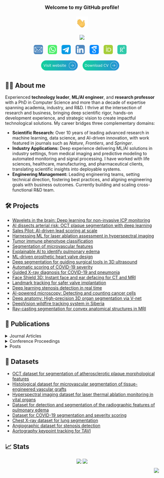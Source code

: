 <h3 align="center">
  Welcome to my GitHub profile!<br/><br/>
  <img src="media/waving_hand.gif" width="40px" height="40px">
</h3>

<!-- Typing SVG -->
<p align="center">
  <a href="https://github.com/ViacheslavDanilov"><img src="https://readme-typing-svg.herokuapp.com?font=montserrat+&size=20&duration=3500&color=2492D4&center=true&vCenter=true&width=500&lines=Skilled++Machine++Learning++Developer;Competent++in++Data++Science;PhD++in++Computer++Science;10%2B++years++of++coding++experience;Proficient++in++Medical++Imaging"></a>
</p>

<!-- Social icons section -->
<p align="center">
    <a href="mailto:viacheslav.v.danilov@gmail.com"><img width="30px" alt="Email" title="Email" src="media/email.png"/></a>
    &#8287;&#8287;
    <a href="https://wa.me/+79521825567"><img width="30px" alt="WhatsApp" title="WhatsApp" src="media/whatsapp.png"/></a>
    &#8287;&#8287;
    <a href="https://t.me/ballmaske"><img width="30px" alt="Telegram" title="Telegram" src="media/telegram.png"/></a>
    &#8287;&#8287;
    <a href="https://www.linkedin.com/in/viacheslav-danilov/"><img width="30px" alt="LinkedIn" title="LinkedIn" src="media/linkedin.png"/></a>
    &#8287;&#8287;
    <a href="https://scholar.google.com/citations?user=SJidGZkAAAAJ&hl=en"><img width="30px" alt="Google Scholar" title="Google Scholar" src="media/google_scholar.png"/></a>
    &#8287;&#8287;
    <a href="https://orcid.org/0000-0002-1413-1381"><img width="30px" alt="ORCID" title="ORCID" src="media/orcid.png"/></a>
    &#8287;&#8287;
    <a href="https://www.researchgate.net/profile/Viacheslav-Danilov-2"><img width="30px" alt="Research Gate" title="Research Gate" src="media/rg.png"/></a>
    &#8287;&#8287;
</p>

<!-- Personal website and CV -->
<p align="center">
    <a href="https://sites.google.com/view/viacheslav-danilov"><img width="120px" alt="Personal Webpage" title="Personal Webpage" src="media/website.svg"/></a>
    &#8287;&#8287;
    <a href="https://drive.google.com/uc?export=download&id=1jYs54eFCYc367ZKhWjH1Xfry4_sFI7Ir"><img width="120px" alt="PCV" title="CV" src="media/cv.svg"/></a>
    &#8287;&#8287;
</p>

## 🧑‍💻 About me

Experienced **technology leader**, **ML/AI engineer**, and **research professor** with a PhD in Computer Science and more than a decade of expertise spanning academia, industry, and R&D. I thrive at the intersection of research and business, bringing deep scientific rigor, hands-on development experience, and strategic vision to create impactful technological solutions. My career bridges three complementary domains:

* **Scientific Research:** Over 10 years of leading advanced research in machine learning, data science, and AI-driven innovation, with work featured in journals such as _Nature_, _Frontiers_, and _Springer_.
* **Industry Applications:** Deep experience delivering ML/AI solutions in industry settings, from medical imaging and predictive modeling to automated monitoring and signal processing. I have worked with life sciences, healthcare, manufacturing, and pharmaceutical clients, translating scientific insights into deployable systems.
* **Engineering Management:** Leading engineering teams, setting technical direction, fostering best practices, and aligning engineering goals with business outcomes. Currently building and scaling cross-functional R&D team.

## 🛠️ Projects

- [Wavelets in the brain: Deep learning for non-invasive ICP monitoring](https://vdanilov.com/wavelets-in-the-brain/)
- [AI dissects arterial risk: OCT plaque segmentation with deep learning](https://vdanilov.com/ai-dissects-arterial-risk/)
- [Sales Pilot: AI-driven lead scoring at scale](https://vdanilov.com/sales-pilot/)
- [Harnessing ML for laser ablation assessment in hyperspectral imaging](https://vdanilov.com/harnessing-ml-for-laser-ablation/)
- [Tumor immune phenotype classification](https://vdanilov.com/tumor-immune-phenotype-classification/)
- [Segmentation of microvascular features](https://vdanilov.com/segmentation-of-microvascular-features/)
- [Explainable AI to identify pulmonary edema](https://vdanilov.com/explainable-ai-to-identify-pulmonary-edema/)
- [ML-driven prosthetic heart valve design](https://vdanilov.com/ml-driven-prosthetic-heart-valve-design/)
- [Deep segmentation for guiding surgical tools in 3D ultrasound](https://vdanilov.com/deep-segmentation-for-guiding-surgical-tools/)
- [Automatic scoring of COVID-19 severity](https://vdanilov.com/automatic-scoring-of-covid-severity/)
- [Guided X-ray diagnosis for COVID-19 and pneumonia](https://vdanilov.com/guided-x-ray-diagnosis/)
- [Face Shield 3D: Instant face and ear defacing for CT and MRI](https://vdanilov.com/face-shield-3d/)
- [Landmark tracking for safer valve implantation](https://vdanilov.com/landmark-tracking/)
- [Deep learning stenosis detection in real time](https://vdanilov.com/deep-learning-stenosis-detection/)
- [AI-powered microscopy: Detecting and counting cancer cells](https://vdanilov.com/ai-powered-microscopy/)
- [Deep anatomy: High-precision 3D organ segmentation via V-net](https://vdanilov.com/deep-anatomy/)
- [DeepVision wildfire tracking system in Siberia](https://vdanilov.com/deepvision-wildfire-tracking/)
- [Ray-casting segmentation for convex anatomical structures in MRI](https://vdanilov.com/ray-casting-segmentation/)

## 📖 Publications

<details><summary>Journal Articles</summary>

|                                                                                Title                                                                                |                                                           Journal                                                            | Quartile | IF  | Year |
|:-------------------------------------------------------------------------------------------------------------------------------------------------------------------:|:----------------------------------------------------------------------------------------------------------------------------:|:--------:|:---:|:----:|
|           [Segmentation and quantification of atherosclerotic plaques in optical coherence tomography](https://doi.org/10.1016/j.compbiomed.2025.111061)            |         [Computers in Biology and Medicine](https://www.sciencedirect.com/journal/computers-in-biology-and-medicine)         |    Q1    | 7.7 | 2025 |
|        [Uncovering unstable plaques: deep learning segmentation in optical coherence tomography](https://computeroptics.ru/eng/KO/Annot/KO49-5/490510e.html)        |                                 [Computer Optics](https://computeroptics.ru/eng/index.html)                                  |    Q3    | 1.2 | 2025 |
|              [Advancing laser ablation assessment in hyperspectral imaging through machine learning](https://doi.org/10.1016/j.compbiomed.2024.108849)              |         [Computers in Biology and Medicine](https://www.sciencedirect.com/journal/computers-in-biology-and-medicine)         |    Q1    | 7.7 | 2024 |
| [ML-driven segmentation of microvascular features during histological examination of tissue-engineered vascular grafts](https://doi.org/10.3389/fbioe.2024.1411680) |    [Frontiers in Bioengineering and Biotechnology](https://www.frontiersin.org/journals/bioengineering-and-biotechnology)    |    Q1    | 5.7 | 2024 |
|                            [Explainable AI to identify radiographic features of pulmonary edema](https://doi.org/10.1093/radadv/umae003)                            |                                    [Radiology Advances](https://academic.oup.com/radadv)                                     |    -     |  -  | 2024 |
|          [Perfect prosthetic heart valve: generative design with machine learning, modeling, and optimization](https://doi.org/10.3389/fbioe.2023.1238130)          |    [Frontiers in Bioengineering and Biotechnology](https://www.frontiersin.org/journals/bioengineering-and-biotechnology)    |    Q1    | 5.7 | 2023 |
|                        [Use of semi-synthetic data for catheter segmentation improvement](https://doi.org/10.1016/j.compmedimag.2023.102188)                        | [Computerized Medical Imaging and Graphics](https://www.sciencedirect.com/journal/computerized-medical-imaging-and-graphics) |    Q1    | 7.4 | 2023 |
|              [FABRIKx: tackling the inverse kinematics problem of continuum robots with variable curvature](https://doi.org/10.3390/robotics11060128)               |                                      [Robotics](https://www.mdpi.com/journal/robotics)                                       |    Q1    | 3.4 | 2022 |
|            [Automatic scoring of COVID-19 severity in X-ray imaging based on a novel deep learning workflow](https://doi.org/10.1038/s41598-022-15013-z)            |                                  [Nature Scientific Reports](https://www.nature.com/srep/)                                   |    Q1    | 5.0 | 2022 |
|                         [Indirect supervision applied to COVID-19 and pneumonia classification](https://doi.org/10.1016/j.imu.2021.100835)                          |                [Informatics in Medicine](https://www.journals.elsevier.com/informatics-in-medicine-unlocked)                 |    Q2    | 3.5 | 2022 |
|         [Aortography keypoint tracking for transcatheter aortic valve implantation based on multi-task learning](https://doi.org/10.3389/fcvm.2021.697737)          |             [Frontiers in Cardiovascular Medicine](https://www.frontiersin.org/journals/cardiovascular-medicine)             |    Q1    | 5.8 | 2021 |
|                     [Real-time coronary artery stenosis detection based on modern neural networks](https://doi.org/10.1038/s41598-021-87174-2)                      |                                  [Nature Scientific Reports](https://www.nature.com/srep/)                                   |    Q1    | 5.0 | 2021 |
|                       [Analysis of deep neural networks for detection of coronary artery stenosis](https://doi.org/10.1134/S0361768821030038)                       |                         [Programming and Computer Software](https://www.springer.com/journal/11086)                          |    Q3    | 1.4 | 2021 |
|                         [Segmentation based on propagation of dynamically changing superpixels](https://doi.org/10.1134/S0361768820030044)                          |                         [Programming and Computer Software](https://www.springer.com/journal/11086)                          |    Q3    | 1.4 | 2020 |
|                             [Feature selection algorithm based on PDF/PMF area difference](https://doi.org/10.1016/j.bspc.2019.101681)                              |  [Biomedical Signal Processing and Control](https://www.sciencedirect.com/journal/biomedical-signal-processing-and-control)  |    Q1    | 5.1 | 2019 |
|             [Efficient workflow for automatic segmentation of the right heart based on 2D echocardiography](https://doi.org/10.1007/s10554-018-1314-4)              |                  [International Journal of Cardiovascular Imaging](https://www.springer.com/journal/10554)                   |    Q2    | 2.3 | 2018 |
</details>

<details><summary>Conference Proceedings</summary>

|                                                                                   Title                                                                                    |                                                                             Conference                                                                              |           City           | Year |
|:--------------------------------------------------------------------------------------------------------------------------------------------------------------------------:|:-------------------------------------------------------------------------------------------------------------------------------------------------------------------:|:------------------------:|:----:|
|                  [Non-invasive intracranial pressure estimation from cerebral blood flow dynamics using wavelet-based deep learning](https://doi.org/ABC)                  |                 [European Conferences on Biomedical Optics](https://www.optica.org/events/topical_meetings/european_conferences_biomedical_optics/)                 |     Munich, Germany      | 2025 |
| [Intracranial pressure and cerebral blood flow pulse dynamics in patients with idiopathic normal pressure hydrocephalus during Katzman infusion test](https://doi.org/XYZ) |                 [European Conferences on Biomedical Optics](https://www.optica.org/events/topical_meetings/european_conferences_biomedical_optics/)                 |     Munich, Germany      | 2025 |
| [Hybrid convolutional and recurrent neural network for non-invasive intracranial pressure estimation from cerebral blood flow](https://doi.org/10.1364/BRAIN.2024.BTu3C.7) |                           [Optica Biophotonics Congress: Biomedical Optics](https://opg.optica.org/conference.cfm?meetingid=163&yr=2024)                            |   Miami, United States   | 2024 |
|     [Boosting segmentation accuracy of the deep learning models based on the synthetic data generation](https://doi.org/10.5194/isprs-archives-XLIV-2-W1-2021-33-2021)     | [Photogrammetric and computer vision techniques for video surveillance, biometrics and biomedicine](https://isprs-archives.copernicus.org/articles/XLIV-2-W1-2021/) |      Moscow, Russia      | 2021 |
|            [Comparative study of deep learning models for automatic coronary stenosis detection in X-ray angiography](http://ceur-ws.org/Vol-2744/paper75.pdf)             |                                                          [GraphiCon](https://www.graphicon.ru/en/node/208)                                                          | Saint Petersburg, Russia | 2020 |
|                           [Motion planning algorithm for continuum robots bending over obstacles](https://doi.org/10.1109/CTS48763.2019.8973282)                           |                            [International Conference on Control in Technical Systems](https://etu.ru/en/university/conferences/cts2019)                             | Saint Petersburg, Russia | 2020 |
|                             [Ray-based segmentation algorithm for medical imaging](https://doi.org/10.5194/isprs-archives-XLII-2-W12-37-2019)                              |   [Photogrammetric and computer vision techniques for video surveillance, biometrics and biomedicine](https://isprs-archives.copernicus.org/articles/XLII-2-W12/)   |      Moscow, Russia      | 2019 |
|                                [Inverse kinematics for steerable concentric continuum robots](https://doi.org/10.1007/978-981-13-9267-2_8)                                 |                                       [International Conference on Electromechanics and Robotics](https://guap.ru/en/zavread)                                       |      Kursk, Russia       | 2019 |
|                             [FABRIK-based inverse kinematics for multi-section continuum robots](https://ieeexplore.ieee.org/document/8624888)                             |                                                  [Mechatronika](https://mechatronika.fel.cvut.cz/2018/index.html)                                                   |   Brno, Czech Republic   | 2019 |
</details>

<details><summary>Posts</summary>

|                                                                                                    Title                                                                                                     |    Source     | Year |
|:------------------------------------------------------------------------------------------------------------------------------------------------------------------------------------------------------------:|:-------------:|:----:|
|                                               [Testing AI low-code platforms: What actually worked and what didn’t](https://symfa.com/blog/ai-low-code-tools)                                                |  Symfa Blog   | 2025 |
|           [The future of business challenges: People + AI or People vs AI](https://www.linkedin.com/posts/viacheslav-danilov_the-future-of-business-challenges-activity-7315342704802959379-spfI)            |   LinkedIn    | 2025 |
|                                      [Freelance tech trends: Top IT skills, pay rates, and regional demand](https://symfa.com/blog/top-skills-in-demand-in-gig-economy)                                      |  Symfa Blog   | 2025 |
|                                    [Freelance pricing trends: Industry, location, and expertise insights](https://symfa.com/blog/insights-and-trends-in-the-gig-economy)                                     |  Symfa Blog   | 2025 |
| [Transforming chaotic data into clarity: Practical insights and a streamlined pipeline](https://medium.com/@symfa_stories/from-data-chaos-to-clarity-streamlining-a-freelance-platform-dataset-96534c6af1fc) |    Medium     | 2024 |
|                     [Harnessing AI for histopathology: A leap towards precision medicine](https://quantori.com/blog/harnessing-ai-for-histopathology-a-leap-towards-precision-medicine)                      | Quantori Blog | 2024 |
</details>

## 📁 Datasets

- [OCT dataset for segmentation of atherosclerotic plaque morphological features](https://doi.org/10.5281/zenodo.14478209)
- [Histological dataset for microvascular segmentation of tissue-engineered vascular grafts](https://doi.org/10.5281/zenodo.10838383)
- [Hyperspectral imaging dataset for laser thermal ablation monitoring in vital organs](https://doi.org/10.5281/zenodo.10444212)
- [Dataset for detection and segmentation of the radiographic features of pulmonary edema](https://doi.org/10.5281/zenodo.8383776)
- [Dataset for COVID-19 segmentation and severity scoring](https://data.mendeley.com/datasets/36fjrg9s69/1)
- [Chest X-ray dataset for lung segmentation](https://data.mendeley.com/datasets/8gf9vpkhgy/1)
- [Angiographic dataset for stenosis detection](https://data.mendeley.com/datasets/ydrm75xywg/2)
- [Aortography keypoint tracking for TAVI](https://data.mendeley.com/datasets/pgynfy766g/2)

## 📈 Stats

<p align="center">
    <a href="https://github.com/ViacheslavDanilov"><img src="https://github-readme-stats.vercel.app/api?username=ViacheslavDanilov&include_all_commits=true&show_icons=true&hide_border=false" align="center" height="175" ></a>
    <a href="https://github.com/ViacheslavDanilov"><img src='https://github-readme-stats.vercel.app/api/top-langs/?username=ViacheslavDanilov&hide=jupyter%20notebook&card_width=250&layout=compact&hide_border=false' align="center" height="175" ></a>
</p>

<!-- View counter -->
<p align="right">
  <a href="https://github.com/ViacheslavDanilov"><img src="https://komarev.com/ghpvc/?username=ViacheslavDanilov&style=for-the-badge"></a>
</p>
